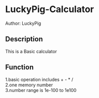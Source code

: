 # LuckyPig-Calculator
Author: LuckyPig

Description
-------------
This is a Basic calculator

Function
----------
1.basic operation includes + - * /<br>
2.one memory number<br>
3.number range is 1e-100 to 1e100